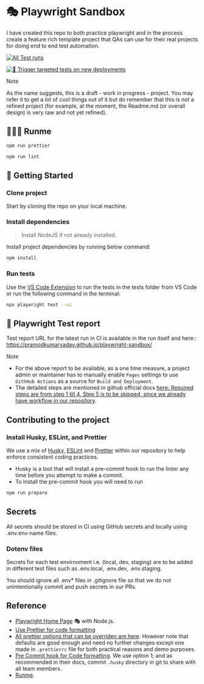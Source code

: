 # 🎭 Playwright Sandbox

I have created this repo to both practice playwright and in the process create a feature rich template project that QAs can use for their real projects for doing end to end test automation.

[![All Test runs](https://img.shields.io/badge/all_test_runs-on_browserstack-blue)](https://observability.browserstack.com/projects/playwright-sandbox/builds)

[![🚀 Trigger targeted tests on new deployments](https://github.com/PramodKumarYadav/playwright-sandbox/actions/workflows/trigger-targetted-tests-on-every-new-env-deployment.yml/badge.svg)](https://github.com/PramodKumarYadav/playwright-sandbox/actions/workflows/trigger-targetted-tests-on-every-new-env-deployment.yml)

> [!NOTE]
>
> As the name suggests, this is a draft - work in progress - project. You may refer it to get a lot of cool things out of it but
> do remember that this is not a refined project (for example, at the moment, the Readme.md (or overall design) is very raw and not yet refined).

## 🏃🏻‍♂️ Runme

```sh {"id":"01HR2FSVY5BNKH6WNMC5DVH04H","name":"Format files"}
npm run prettier
```

```bash {"id":"01HR2FPMJVH50H6XJDBNS4Y5DT","name":"Lint files"}
npm run lint
```

## 🚀 Getting Started

### Clone project

Start by cloning the repo on your local machine.

### Install dependencies

> Install NodeJS if not already installed.

Install project dependencies by running below command:

```bash {"id":"01HR2DWKKY17PPTNB0FES9551V"}
npm install
```

### Run tests

Use the [VS Code Extension](https://marketplace.visualstudio.com/items?itemName=ms-playwright.playwright) to run the tests in the tests folder from VS Code or run the following command in the terminal:

```bash {"id":"01HR2DWKKY17PPTNB0FJ5A118B"}
npx playwright test --ui
```

## 🐞 Playwright Test report

Test report URL for the latest run in CI is available in the run itself and here:: https://pramodkumaryadav.github.io/playwright-sandbox/

> [!NOTE]
>
> - For the above report to be available, as a one time measure, a project admin or maintainer has to manually enable `Pages` settings to use `GithHub Actions` as a source for `Build and Deployment`.
> - The detailed steps are mentioned in github official docs [here: Required steps are from step 1 till 4. Step 5 is to be skipped, since we already have workflow in our repository](https://docs.github.com/en/pages/getting-started-with-github-pages/configuring-a-publishing-source-for-your-github-pages-site#publishing-with-a-custom-github-actions-workflow).

## Contributing to the project

### Install Husky, ESLint, and Prettier

We use a mix of [Husky](https://github.com/typicode/husky), [ESLint](https://eslint.org/) and [Prettier](https://prettier.io/) within our repository to help enforce consistent coding practices.

- Husky is a tool that will install a pre-commit hook to run the linter any time before you attempt to make a commit.
- To install the pre-commit hook you will need to run

```bash {"id":"01HR2DWKKY17PPTNB0FJXFTFMV"}
npm run prepare
```

## Secrets

All secrets should be stored in CI using GitHub secrets and locally using .env.env-name files.

### Dotenv files

Secrets for each test envirnoment i.e. (local, dev, staging) are to be added in different test files such as .env.local, .env.dev, .env.staging.

You should ignore all .env\* files in .gitignore file so that we do not unintentionally commit and push secrets in our PRs.

## Reference

- [Playwright Home Page](https://playwright.dev/) 🎭 with Node.js.
- [Use Prettier for code formatting](https://prettier.io/docs/en/)
- [All prettier options that can be overriden are here](https://prettier.io/docs/en/options). However note that defaults are good enough and need no further changes except one made in `.prettierrc` file for both practical reasons and demo purposes.
- [Pre Commit hook for Code formatting](https://prettier.io/docs/en/precommit#option-1-lint-stagedhttpsgithubcomokonetlint-staged). We use option 1; and as recommended in their docs, commit `.husky` directory in git to share with all team members.
- [Runme](https://docs.runme.dev/getting-started).
